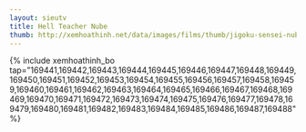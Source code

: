 ```yaml
---
layout: sieutv
title: Hell Teacher Nube
thumb: http://xemhoathinh.net/data/images/films/thumb/jigoku-sensei-nube-hell-teacher-nube-1997.jpg
---
```

{% include xemhoathinh_bo tap="169441,169442,169443,169444,169445,169446,169447,169448,169449,169450,169451,169452,169453,169454,169455,169456,169457,169458,169459,169460,169461,169462,169463,169464,169465,169466,169467,169468,169469,169470,169471,169472,169473,169474,169475,169476,169477,169478,169479,169480,169481,169482,169483,169484,169485,169486,169487,169488" %} 
